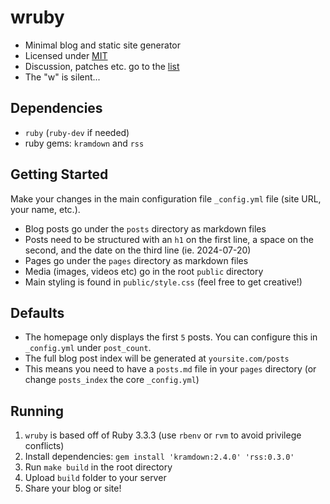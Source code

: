 # wruby

* Minimal blog and static site generator
* Licensed under [MIT](https://choosealicense.com/licenses/mit/)
* Discussion, patches etc. go to the [list](https://lists.sr.ht/~bt/wruby-devel)
* The "w" is silent...

## Dependencies

* `ruby` (`ruby-dev` if needed)
* ruby gems: `kramdown` and `rss`

## Getting Started

Make your changes in the main configuration file `_config.yml` file (site URL, your name,
etc.).

* Blog posts go under the `posts` directory as markdown files
* Posts need to be structured with an `h1` on the first line, a space on the second, and the date on the third line (ie. 2024-07-20)
* Pages go under the `pages` directory as markdown files
* Media (images, videos etc) go in the root `public` directory
* Main styling is found in `public/style.css` (feel free to get creative!)

## Defaults

* The homepage only displays the first `5` posts. You can configure this in `_config.yml` under `post_count`.
* The full blog post index will be generated at `yoursite.com/posts`
* This means you need to have a `posts.md` file in your `pages` directory (or change `posts_index` the core `_config.yml`)

## Running

1. `wruby` is based off of Ruby 3.3.3 (use `rbenv` or `rvm` to avoid privilege conflicts)
2. Install dependencies: `gem install 'kramdown:2.4.0' 'rss:0.3.0'`
3. Run `make build` in the root directory
4. Upload `build` folder to your server
5. Share your blog or site!